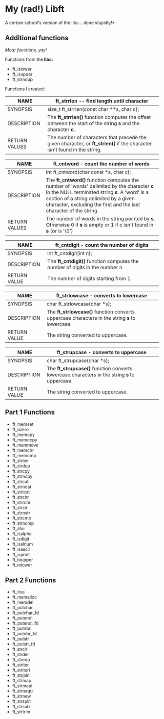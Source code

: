 # My (rad!) Libft
A certain school's version of the libc... done stupidly!*

## Additional functions
*Moar functions, yay!*

Functions from the __libc__:
- ft_islower
- ft_isupper
- ft_strndup

Functions I created:

| NAME          | ft_strrlen -- find length until character                                                                                                         |
|---------------|---------------------------------------------------------------------------------------------------------------------------------------------------|
| SYNOPSIS      |  size_t ft_strrlen(const char **s, char c);                                                                                                       |
| DESCRIPTION   | The __ft_strrlen()__ function computes the offset between the start of the string __s__ and the character __c__.                                  |
| RETURN VALUES | The number of characters that precede the given character, or __ft_strlen()__ if the character isn't found in the string.                         |

| NAME          | ft_cntword - count the number of words                                                                                                                                                                                                                     |
|---------------|----------------------------------------------------------------------------------------------------------------------------------------------------------------------------------------------------------------------------------------------------------------|
| SYNOPSIS      | int ft_cntword(char const *s, char c);                                                                                                                                                                                                                        |
| DESCRIPTION   | The __ft_cntword()__ function computes the number of 'words' delimited by the character __c__ in the NULL terminated string __s__. A 'word' is a section of a string delimited by a given character, excluding the first and the last character of the string.|
| RETURN VALUES | The number of words in the string pointed by __s__. Otherwise 0 if __s__ is empty or 1 if c isn't found in __s__ (or is '\0')                                                                                        |

| NAME         | ft_cntdigit - count the number of digits                                      |
|--------------|-------------------------------------------------------------------------------|
| SYNOPSIS     | int ft_cntdigit(int n);                                                       |
| DESCRIPTION  | The __ft_cntdigit()__ function computes the number of digits in the number n. |
| RETURN VALUE | The number of digits starting from 1                                          |

| NAME         | ft_strlowcase - converts to lowercase                                                            |
|--------------|--------------------------------------------------------------------------------------------------|
| SYNOPSIS     | char ft_strlowcase(char *s);                                                                     |
| DESCRIPTION  | The __ft_strlowcase()__ function converts uppercase characters in the string __s__ to lowercase. |
| RETURN VALUE | The string converted to uppercase.                                                               |

| NAME         | ft_strupcase - converts to uppercase                                                            |
|--------------|-------------------------------------------------------------------------------------------------|
| SYNOPSIS     | char ft_strupcase(char *s);                                                                     |
| DESCRIPTION  | The __ft_strupcase()__ function converts lowercase characters in the string __s__ to uppercase. |
| RETURN VALUE | The string converted to uppercase.                                                              |

## Part 1 Functions
- ft_memset
- ft_bzero
- ft_memcpy
- ft_memccpy
- ft_memmove
- ft_memchr
- ft_memcmp
- ft_strlen
- ft_strdup
- ft_strcpy
- ft_strncpy
- ft_strcat
- ft_strncat
- ft_strlcat
- ft_strchr
- ft_strrchr
- ft_strstr
- ft_strnstr
- ft_strcmp
- ft_strncmp
- ft_atoi
- ft_isalpha
- ft_isdigit
- ft_isalnum
- ft_isascii
- ft_isprint
- ft_toupper
- ft_tolower
## Part 2 Functions
- ft_itoa
- ft_memalloc
- ft_memdel
- ft_putchar
- ft_putchar_fd
- ft_putendl
- ft_putendl_fd
- ft_putnbr
- ft_putnbr_fd
- ft_putstr
- ft_putstr_fd
- ft_strclr
- ft_strdel
- ft_strequ
- ft_striter
- ft_striteri
- ft_strjoin
- ft_strmap
- ft_strmapi
- ft_strnequ
- ft_strnew
- ft_strsplit
- ft_strsub
- ft_strtrim
